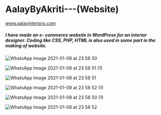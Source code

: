 
# AalayByAkriti---(Website)

www.aalayinteriors.com
<h5>I have made an e- commerce website in WordPress for an interior designer. Coding like CSS, PHP, HTML is also used in some part in the making of website.</h5>


![WhatsApp Image 2021-01-08 at 23 58 50](https://user-images.githubusercontent.com/75172497/104104772-20afcf00-52d0-11eb-81ef-0b6dcb20cbfc.jpeg)

![WhatsApp Image 2021-01-08 at 23 58 51 (1)](https://user-images.githubusercontent.com/75172497/104104838-84d29300-52d0-11eb-8a0f-0dccbd10cb12.jpeg)

![WhatsApp Image 2021-01-08 at 23 58 51](https://user-images.githubusercontent.com/75172497/104104843-88feb080-52d0-11eb-85f4-5981b7512232.jpeg)

![WhatsApp Image 2021-01-08 at 23 58 52 (1)](https://user-images.githubusercontent.com/75172497/104104847-8d2ace00-52d0-11eb-8d92-8e2d691d5d6f.jpeg)

![WhatsApp Image 2021-01-08 at 23 58 50 (1)](https://user-images.githubusercontent.com/75172497/104104854-961b9f80-52d0-11eb-8d10-7cd8c6185dcb.jpeg)

![WhatsApp Image 2021-01-08 at 23 58 52](https://user-images.githubusercontent.com/75172497/104104859-9ae05380-52d0-11eb-8fea-f4985365f428.jpeg)
